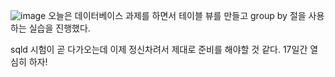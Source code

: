![image](https://user-images.githubusercontent.com/44183221/83718508-22495280-a670-11ea-9413-9f0d601d2378.png)
오늘은 데이터베이스 과제를 하면서 테이블 뷰를 만들고 group by 절을 사용하는 실습을 진행했다.

sqld 시험이 곧 다가오는데 이제 정신차려서 제대로 준비를 해야할 것 같다. 17일간 열심히 하자!
